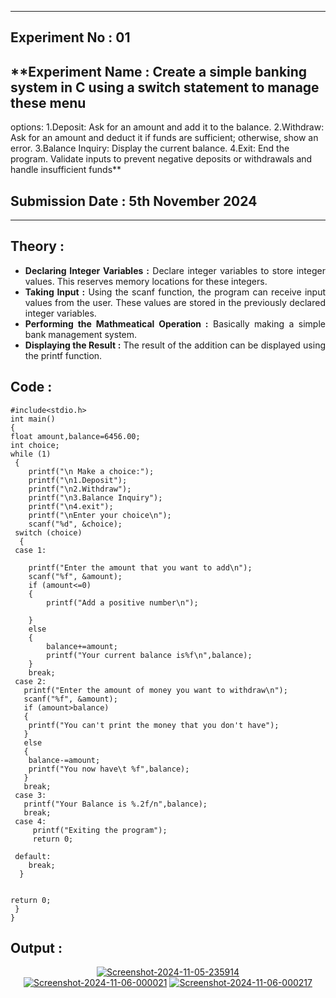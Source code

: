 ----------
## **Experiment No : 01**

## **Experiment Name : Create a simple banking system in C using a switch statement to manage these menu 
options:
 1.Deposit: Ask for an amount and add it to the balance.
 2.Withdraw: Ask for an amount and deduct it if funds are sufficient; otherwise, show an 
error.
 3.Balance Inquiry: Display the current balance.
 4.Exit: End the program.
 Validate inputs to prevent negative deposits or withdrawals and handle insufficient funds**

## **Submission Date : 5th November 2024**

----------

## **Theory :**
<div align="justify">

- **Declaring Integer Variables :** Declare integer variables to store integer values. This reserves memory locations for these integers.<br>
- **Taking Input :** Using the scanf function, the program can receive input values from the user. These values are stored in the previously declared integer variables.<br>
- **Performing the Mathmeatical Operation :** Basically making a simple bank management system.<br>
- **Displaying the Result :** The result of the addition can be displayed using the printf function.  <br>

</div>

## **Code :**
```
#include<stdio.h>
int main()
{
float amount,balance=6456.00;
int choice;
while (1)
 {
    printf("\n Make a choice:");
    printf("\n1.Deposit");
    printf("\n2.Withdraw");
    printf("\n3.Balance Inquiry");
    printf("\n4.exit");
    printf("\nEnter your choice\n");
    scanf("%d", &choice);
 switch (choice)
  {
 case 1:
    
    printf("Enter the amount that you want to add\n");
    scanf("%f", &amount);
    if (amount<=0)
    {
        printf("Add a positive number\n");

    }
    else
    {
        balance+=amount;
        printf("Your current balance is%f\n",balance);
    }
    break;
 case 2:
   printf("Enter the amount of money you want to withdraw\n");
   scanf("%f", &amount);
   if (amount>balance)
   {
    printf("You can't print the money that you don't have");
   }   
   else
   {
    balance-=amount;
    printf("You now have\t %f",balance);
   }
   break;
 case 3:
   printf("Your Balance is %.2f/n",balance);  
   break;
 case 4:
     printf("Exiting the program");
     return 0; 
 
 default:
    break;
  }


return 0;
 }
}

```

## **Output :**
<p align="center">
<a href="https://imgbb.com/"><img src="https://i.ibb.co.com/pXSXy4W/Screenshot-2024-11-05-235914.png" alt="Screenshot-2024-11-05-235914" border="0"></a><br />
  <a href="https://imgbb.com/"><img src="https://i.ibb.co.com/9sx083f/Screenshot-2024-11-06-000021.png" alt="Screenshot-2024-11-06-000021" border="0"></a>
  <a href="https://imgbb.com/"><img src="https://i.ibb.co.com/c2qn3jy/Screenshot-2024-11-06-000217.png" alt="Screenshot-2024-11-06-000217" border="0"></a>
</p>
